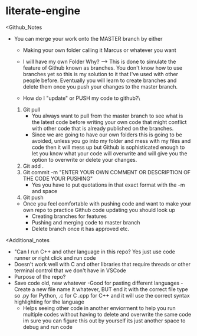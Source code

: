 # literate-engine

<Github_Notes
 - You can merge your work onto the  MASTER branch by either
    - Making your own folder calling it Marcus or whatever you want
    - I will have my own Folder
    Why? --> This is done to simulate the feature of Github known as branches. You don't know how to use branches yet so this is my solution to it that I've used with other people before. Eventually you will learn to create branches and delete them once you push your changes to the master branch.

    - How do I "update" or PUSH my code to github?\
    1. Git pull 
        - You always want to pull from the master branch to see what is the latest code before writing your own code that might conflict with other code that is already published on the branches.
        - Since we are going to have our own folders this is going to be avoided, unless you go into my folder and mess with my files and code then it will mess up but Github is sophisticated enough to let you know what your code will overwrite and will give you the option to overwrite or delete your changes.
    2. Git add .
    3. Git commit -m "ENTER YOUR OWN COMMENT OR DESCRIPTION OF THE CODE YOUR PUSHING"
        - Yes you have to put quotations in that exact format with the -m and space
    4. Git push


    - Once you feel comfortable with pushing code and want to make your own repo to practice Github code updating you should look up 
        - Creating branches for features 
        - Pushing and merging code to master branch
        - Delete branch once it has approved etc. 


 <Additional_notes
 - "Can I run C++ and other language in this repo?
    Yes just use code runner or right click and run code
 - Doesn't work well with C and other libraries that require threads or other terminal control that we don't have in VSCode
 - Purpose of the repo? 
 - Save code old, new whatever
    -Good for pasting different languages
        - Create a new file name it whatever, BUT end it with the correct file type so .py for Python, .c for C .cpp for C++ and it will use the correct syntax highlighting for the language
    - Helps seeing other code in another enviorment to help you run multiple codes without having to delete and overwrite the same code im sure you can figure this out by yourself its just another space to debug and run code
    
>
